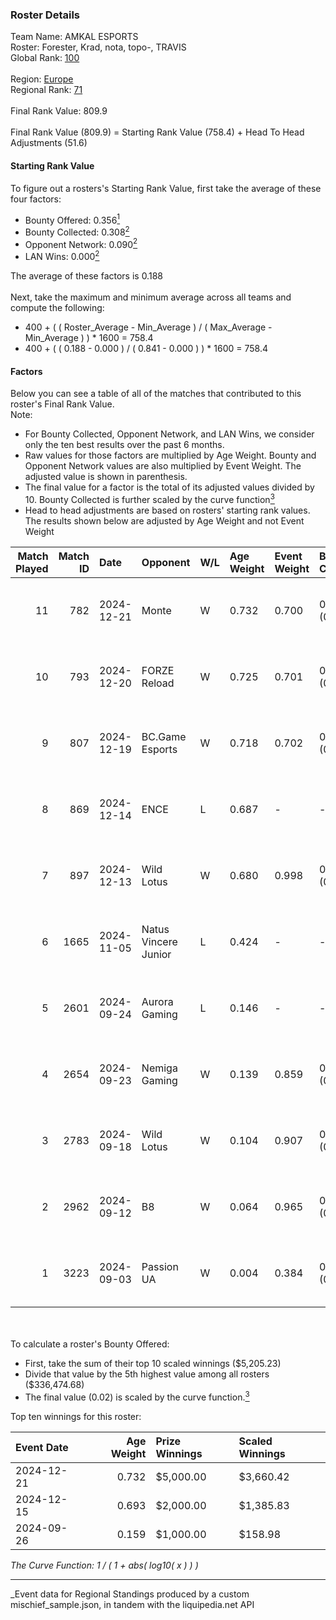 ### Roster Details<br />
Team Name: AMKAL ESPORTS<br />
Roster: Forester, Krad, nota, topo-, TRAVIS<br />
Global Rank: [100](../../standings_global_2025_03_01.md)<br />
<br />
Region: [Europe]( ../../standings_europe_2025_03_01.md)<br />
Regional Rank: [71]( ../../standings_europe_2025_03_01.md)<br />
<br />
Final Rank Value:  809.9<br />
<br />
Final Rank Value (809.9) = Starting Rank Value (758.4) + Head To Head Adjustments (51.6)<br />

#### Starting Rank Value<br />
To figure out a rosters's Starting Rank Value, first take the average of these four factors:<br />
- Bounty Offered: 0.356[<sup>1</sup>](#table2)
- Bounty Collected: 0.308[<sup>2</sup>](#table1)
- Opponent Network: 0.090[<sup>2</sup>](#table1)
- LAN Wins: 0.000[<sup>2</sup>](#table1)

The average of these factors is 0.188<br />
<br />
Next, take the maximum and minimum average across all teams and compute the following:<br />
- 400 + ( ( Roster_Average - Min_Average ) / ( Max_Average - Min_Average ) ) * 1600 = 758.4
- 400 + ( ( 0.188 - 0.000 ) / ( 0.841 - 0.000 ) ) * 1600 = 758.4


#### Factors<br />
Below you can see a table of all of the matches that contributed to this roster's Final Rank Value.<br />
Note:<br />

- For Bounty Collected, Opponent Network, and LAN Wins, we consider only the ten best results over the past 6 months.
- Raw values for those factors are multiplied by Age Weight. Bounty and Opponent Network values are also multiplied by Event Weight. The adjusted value is shown in parenthesis.
- The final value for a factor is the total of its adjusted values divided by 10. Bounty Collected is further scaled by the curve function[<sup>3</sup>](#curveFunction)
- Head to head adjustments are based on rosters' starting rank values. The results shown below are adjusted by Age Weight and not Event Weight
<span id="table1"></span><br />


| Match Played | Match ID | Date       | Opponent             | W/L | Age Weight | Event Weight | Bounty Collected | Opponent Network | LAN Wins  | H2H Adj. | Roster                              |
| -: | -: | :- | :- | :- | :- | :- | :- | :- | :- | -: | :- |
|           11 |      782 | 2024-12-21 | Monte                | W   | 0.732      | 0.700        | 0.016 (0.008)    | 0.477 (0.244)    | 0 (0.000) |    15.25 | Forester, Krad, nota, topo-, TRAVIS |
|           10 |      793 | 2024-12-20 | FORZE Reload         | W   | 0.725      | 0.701        | 0.016 (0.008)    | 0.116 (0.059)    | 0 (0.000) |     8.99 | Forester, Krad, nota, topo-, TRAVIS |
|            9 |      807 | 2024-12-19 | BC.Game Esports      | W   | 0.718      | 0.702        | 0.022 (0.011)    | 0.276 (0.139)    | 0 (0.000) |    12.18 | Forester, Krad, nota, topo-, TRAVIS |
|            8 |      869 | 2024-12-14 | ENCE                 | L   | 0.687      | -            | -                | -                | -         |    -2.95 | Forester, Krad, nota, topo-, TRAVIS |
|            7 |      897 | 2024-12-13 | Wild Lotus           | W   | 0.680      | 0.998        | 0.001 (0.001)    | 0.462 (0.314)    | 0 (0.000) |    13.91 | Forester, Krad, nota, topo-, TRAVIS |
|            6 |     1665 | 2024-11-05 | Natus Vincere Junior | L   | 0.424      | -            | -                | -                | -         |    -1.98 | Forester, Krad, nota, topo-, TRAVIS |
|            5 |     2601 | 2024-09-24 | Aurora Gaming        | L   | 0.146      | -            | -                | -                | -         |    -1.48 | Forester, Krad, nota, topo-, TRAVIS |
|            4 |     2654 | 2024-09-23 | Nemiga Gaming        | W   | 0.139      | 0.859        | 0.177 (0.021)    | 0.441 (0.052)    | 0 (0.000) |     3.71 | Forester, Krad, nota, topo-, TRAVIS |
|            3 |     2783 | 2024-09-18 | Wild Lotus           | W   | 0.104      | 0.907        | 0.001 (0.000)    | 0.462 (0.044)    | 0 (0.000) |     1.94 | Forester, Krad, nota, topo-, TRAVIS |
|            2 |     2962 | 2024-09-12 | B8                   | W   | 0.064      | 0.965        | 0.124 (0.008)    | 0.695 (0.043)    | 0 (0.000) |     1.87 | Forester, Krad, nota, topo-, TRAVIS |
|            1 |     3223 | 2024-09-03 | Passion UA           | W   | 0.004      | 0.384        | 0.044 (0.000)    | 0.588 (0.001)    | 0 (0.000) |     0.10 | Forester, Krad, nota, topo-, TRAVIS |

<br />
<span id="table2"></span><br />
To calculate a roster's Bounty Offered:<br />

- First, take the sum of their top 10 scaled winnings ($5,205.23)
- Divide that value by the 5th highest value among all rosters ($336,474.68)
- The final value (0.02) is scaled by the curve function.[<sup>3</sup>](#curveFunction)

Top ten winnings for this roster:<br />

| Event Date | Age Weight | Prize Winnings | Scaled Winnings |
| :- | -: | :- | :- |
| 2024-12-21 |      0.732 | $5,000.00      | $3,660.42       |
| 2024-12-15 |      0.693 | $2,000.00      | $1,385.83       |
| 2024-09-26 |      0.159 | $1,000.00      | $158.98         |


<span id="curveFunction"></span>_The Curve Function: 1 / ( 1 + abs( log10( x ) ) )_<br />

---
_Event data for Regional Standings produced by a custom mischief_sample.json, in tandem with the liquipedia.net API<br />
